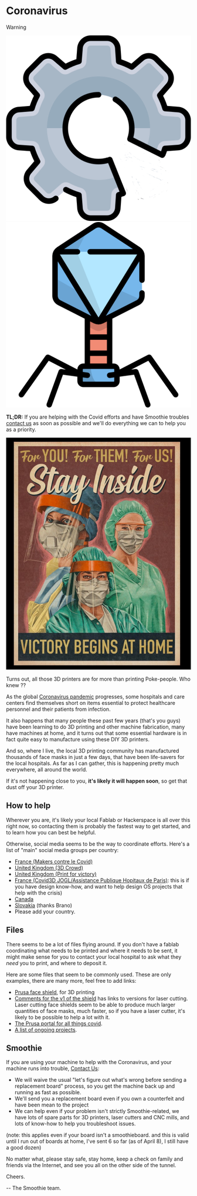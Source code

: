 
# Coronavirus

> [!WARNING]
> ![OSHW Logo](images/oshw-logo.png)
> ![Virus](images/virus.png)
> 
> **TL;DR:** If you are helping with the Covid efforts and have Smoothie troubles [contact us](mailto:wolf.arthur@gmail.com) as soon as possible and we'll do everything we can to help you as a priority.

![Reddit Post](images/rzhn6hvvwxq41.jpg)

Turns out, all those 3D printers are for more than printing Poke-people. Who knew ??

As the global [Coronavirus pandemic](https://en.wikipedia.org/wiki/2019%E2%80%9320_coronavirus_pandemic) progresses, some hospitals and care centers find themselves short on items essential to protect healthcare personnel and their patients from infection.

It also happens that many people these past few years (that's you guys) have been learning to do 3D printing and other machine fabrication, many have machines at home, and it turns out that some essential hardware is in fact quite easy to manufacture using these DIY 3D printers.

And so, where I live, the local 3D printing community has manufactured thousands of face masks in just a few days, that have been life-savers for the local hospitals. As far as I can gather, this is happening pretty much everywhere, all around the world.

If it's not happening close to you, **it's likely it will happen soon**, so get that dust off your 3D printer.

## How to help

Wherever you are, it's likely your local Fablab or Hackerspace is all over this right now, so contacting them is probably the fastest way to get started, and to learn how you can best be helpful.

Otherwise, social media seems to be the way to coordinate efforts. Here's a list of "main" social media groups per country:

- [France (Makers contre le Covid)](https://www.facebook.com/groups/1120744844933688/)
- [United Kingdom (3D Crowd)](https://www.prusaprinters.org/group/3dcrowd-uk-mb5KPRn)
- [United Kingdom (Print for victory)](http://printforvictory.org/)
- [France (Covid3D JOGL/Assistance Publique Hopitaux de Paris)](https://covid3d.org/): this is if you have design know-how, and want to help design OS projects that help with the crisis)
- [Canada](covidstop.ca)
- [Slovakia](https://pomoznemocnici.sk/) (thanks Brano)
- Please add your country.

## Files

There seems to be a lot of files flying around. If you don't have a fablab coordinating what needs to be printed and where it needs to be sent, it might make sense for you to contact your local hospital to ask what they *need* you to print, and where to deposit it.

Here are some files that seem to be commonly used. These are only examples, there are many more, feel free to add links:
- [Prusa face shield](https://www.prusaprinters.org/prints/26708-prusa-protective-face-shield-rc2-with-covered-brow), for 3D printing
- [Comments for the v1 of the shield](https://www.prusaprinters.org/prints/25857-protective-face-shield-rc1/comments) has links to versions for laser cutting. Laser cutting face shields seem to be able to produce much larger quantities of face masks, much faster, so if you have a laser cutter, it's likely to be possible to help a lot with it.
- [The Prusa portal for all things covid](https://www.prusa3d.com/covid19/).
- [A list of ongoing projects](https://docs.google.com/spreadsheets/d/1jpDEPTE5adj8FiwWpyOaMbNJOsyynJKzqXmpooCHnog/edit#gid=0).

## Smoothie

If you are using your machine to help with the Coronavirus, and your machine runs into trouble, [Contact Us](mailto:wolf.arthur@gmail.com):

- We will waive the usual "let's figure out what's wrong before sending a replacement board" process, so you get the machine back up and running as fast as possible.
- We'll send you a replacement board even if you own a counterfeit and have been mean to the project
- We can help even if your problem isn't strictly Smoothie-related, we have lots of spare parts for 3D printers, laser cutters and CNC mills, and lots of know-how to help you troubleshoot issues.

(note: this applies even if your board isn't a smoothieboard. and this is valid until I run out of boards at home, I've sent 6 so far (as of April 8), I still have a good dozen)

No matter what, please stay safe, stay home, keep a check on family and friends via the Internet, and see you all on the other side of the tunnel.

Cheers.

-- The Smoothie team.
